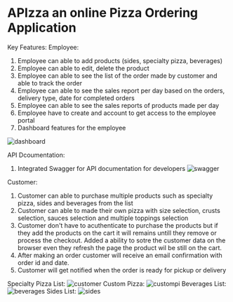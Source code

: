 # APIzza an online Pizza Ordering Application

Key Features:
Employee:
1. Employee can able to add products (sides, specialty pizza, beverages)
2. Employee can able to edit, delete the product
3. Employee can able to see the list of the order made by customer and able to track the order
4. Employee can able to see the sales report per day based on the orders, delivery type, date for completed orders
5. Employee can able to see the sales reports of products made per day
6. Employee have to create and account to get access to the employee portal
7. Dashboard features for the employee

![dashboard](https://github.com/subbat9710/APIzza/assets/25064570/348d7e03-a554-4b8f-ba24-b6f177fa304b)

API Dcoumentation:
1. Integrated Swagger for API documentation for developers
![swagger](https://github.com/subbat9710/APIzza/assets/25064570/6dbb3d74-3e3e-4ffd-97af-b0eed82a7b40)

Customer:
1. Customer can able to purchase multiple products such as specialty pizza, sides and beverages from the list
2. Customer can able to made their own pizza with size selection, crusts selection, sauces selection and multiple toppings selection
3. Customer don't have to acuthenticate to purchase the products but if they add the products on the cart it will remains untill they remove or process the checkout. Added a ability to sotre the customer data on the browser even they refresh the page the product wil be still on the cart.
4. After making an order customer will receive an email confirmation with order id and date.
5. Customer will get notified when the order is ready for pickup or delivery

Specialty Pizza List:
![customer](https://github.com/subbat9710/APIzza/assets/25064570/cd54cd2f-12ba-4818-b242-8fe2bf53d5c1)
Custom Pizza:
![custompi](https://github.com/subbat9710/APIzza/assets/25064570/53a004f7-d88d-4887-a3ee-fd3d62c1fdfc)
Beverages List:
![beverages](https://github.com/subbat9710/APIzza/assets/25064570/9282f6ae-e431-4114-bb6d-7575135d57bb)
Sides List:
![sides](https://github.com/subbat9710/APIzza/assets/25064570/21b8dc35-7a6c-4f0f-b9f6-b655dabfaf83)
